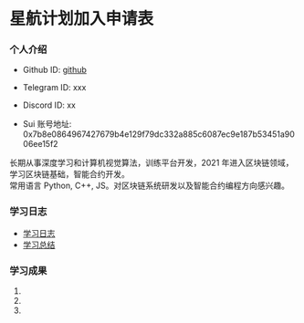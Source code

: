 

# 星航计划加入申请表

### 个人介绍

* Github ID: [github](https://github.com/github)

* Telegram ID: xxx

* Discord ID: xx

* Sui 账号地址: 0x7b8e0864967427679b4e129f79dc332a885c6087ec9e187b53451a9006ee15f2

长期从事深度学习和计算机视觉算法，训练平台开发，2021 年进入区块链领域，学习区块链基础，智能合约开发。  
常用语言 Python, C++, JS。对区块链系统研发以及智能合约编程方向感兴趣。

### 学习日志

- [学习日志](journal.md)
- [学习总结](summary.md)

### 学习成果

1. 


2.


3. 

